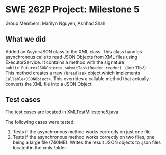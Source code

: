 # SWE 262P Project: Milestone 5
Group Members: Marilyn Nguyen, Ashhad Shah

## What we did
Added an AsyncJSON class to the XML class. This class handles asynchronous calls to read JSON Objects from XML files using ExecutorService. It contains a method with the signature \
```public Future<JSONObject> submitTask(Reader reader) ``` (line 1157) \
This method creates a new ```ThreadTask``` object which implements ```Callable<JSONObject>```. This overrides a callable method that actually converts the XML file into a JSON Object.

## Test cases
The test cases are located in XMLTestMilestone5.java

The following cases were tested:

1. Tests if the asynchronous method works correctly on just one file
2. Tests if the asynchronous method works correctly on two files, one being a large file (740MB). Writes the result JSON objects to .json files located in the xmls folder.

